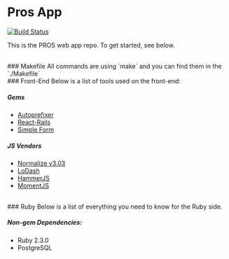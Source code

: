 Pros App
==========

[![Build Status](https://travis-ci.com/ovenbits/pros.svg?token=BnQYdvE9zK3zLGFBxfRU&branch=master)](https://travis-ci.com/ovenbits/pros)

This is the PROS web app repo. To get started, see below.

<br />
### Makefile
All commands are using `make` and you can find them in the `./Makefile`


<br />
### Front-End
Below is a list of tools used on the front-end:

##### Gems
* [Autoprefixer](https://github.com/ai/autoprefixer-rails)
* [React-Rails](https://github.com/reactjs/react-rails)
* [Simple Form](https://github.com/plataformatec/simple_form)

##### JS Vendors
* [Normalize v3.03](https://necolas.github.io/normalize.css/)
* [LoDash](https://lodash.com/)
* [HammerJS](http://hammerjs.github.io/)
* [MomentJS](http://momentjs.com/)


<br />
### Ruby
Below is a list of everything you need to know for the Ruby side.

##### Non-gem Dependencies:
* Ruby 2.3.0
* PostgreSQL
